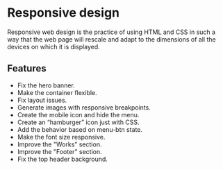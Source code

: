# Responsive design

Responsive web design is the practice of using HTML and CSS in such a way that the web page will rescale and adapt to the dimensions of all the devices on which it is displayed.

## Features

- Fix the hero banner.
- Make the container flexible.
- Fix layout issues.
- Generate images with responsive breakpoints.
- Create the mobile icon and hide the menu.
- Create an “hamburger” icon just with CSS.
- Add the behavior based on menu-btn state.
- Make the font size responsive.
- Improve the "Works" section.
- Improve the "Footer" section.
- Fix the top header background.

